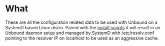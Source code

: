 # What

These are all the configuration related data to be used with Unbound on a SystemD based Linux distro. Paired with the [install scripts](https://github.com/buggysolid/unbound-install) it will result in an Unbound daemon
setup and managed by SystemD with /etc/resolv.conf pointing to the resolver IP on localhost to be used as an aggressive cache. 
